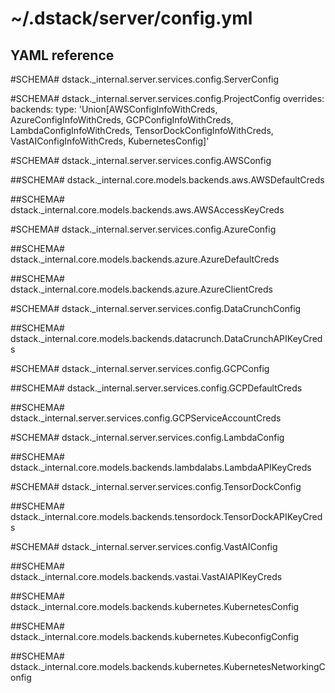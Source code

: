 # ~/.dstack/server/config.yml

## YAML reference

#SCHEMA# dstack._internal.server.services.config.ServerConfig

#SCHEMA# dstack._internal.server.services.config.ProjectConfig
    overrides:
        backends:
            type: 'Union[AWSConfigInfoWithCreds, AzureConfigInfoWithCreds, GCPConfigInfoWithCreds, LambdaConfigInfoWithCreds, TensorDockConfigInfoWithCreds, VastAIConfigInfoWithCreds, KubernetesConfig]'

#SCHEMA# dstack._internal.server.services.config.AWSConfig

##SCHEMA# dstack._internal.core.models.backends.aws.AWSDefaultCreds

##SCHEMA# dstack._internal.core.models.backends.aws.AWSAccessKeyCreds

#SCHEMA# dstack._internal.server.services.config.AzureConfig

##SCHEMA# dstack._internal.core.models.backends.azure.AzureDefaultCreds

##SCHEMA# dstack._internal.core.models.backends.azure.AzureClientCreds

#SCHEMA# dstack._internal.server.services.config.DataCrunchConfig

##SCHEMA# dstack._internal.core.models.backends.datacrunch.DataCrunchAPIKeyCreds

#SCHEMA# dstack._internal.server.services.config.GCPConfig

##SCHEMA# dstack._internal.server.services.config.GCPDefaultCreds

##SCHEMA# dstack._internal.server.services.config.GCPServiceAccountCreds

#SCHEMA# dstack._internal.server.services.config.LambdaConfig

##SCHEMA# dstack._internal.core.models.backends.lambdalabs.LambdaAPIKeyCreds

#SCHEMA# dstack._internal.server.services.config.TensorDockConfig

##SCHEMA# dstack._internal.core.models.backends.tensordock.TensorDockAPIKeyCreds

#SCHEMA# dstack._internal.server.services.config.VastAIConfig

##SCHEMA# dstack._internal.core.models.backends.vastai.VastAIAPIKeyCreds

##SCHEMA# dstack._internal.core.models.backends.kubernetes.KubernetesConfig

##SCHEMA# dstack._internal.core.models.backends.kubernetes.KubeconfigConfig

##SCHEMA# dstack._internal.core.models.backends.kubernetes.KubernetesNetworkingConfig
